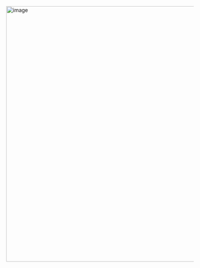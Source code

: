 <img width="1419" height="685" alt="image" src="https://github.com/user-attachments/assets/985526f8-93c2-46ec-b91a-d3dcdd945d22" />
